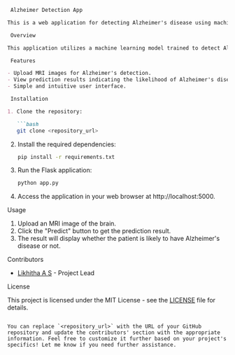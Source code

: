 ```markdown
 Alzheimer Detection App

This is a web application for detecting Alzheimer's disease using machine learning.

 Overview

This application utilizes a machine learning model trained to detect Alzheimer's disease based on certain features extracted from MRI images. Users can upload MRI images and get predictions on whether the patient has Alzheimer's disease or not.

 Features

- Upload MRI images for Alzheimer's detection.
- View prediction results indicating the likelihood of Alzheimer's disease.
- Simple and intuitive user interface.

 Installation

1. Clone the repository:

   ```bash
   git clone <repository_url>
   ```

2. Install the required dependencies:

   ```bash
   pip install -r requirements.txt
   ```

3. Run the Flask application:

   ```bash
   python app.py
   ```

4. Access the application in your web browser at http://localhost:5000.

 Usage

1. Upload an MRI image of the brain.
2. Click the "Predict" button to get the prediction result.
3. The result will display whether the patient is likely to have Alzheimer's disease or not.

 Contributors

- [Likhitha A S](https://github.com/Likhitha310) - Project Lead

 License

This project is licensed under the MIT License - see the [LICENSE](LICENSE) file for details.
```

You can replace `<repository_url>` with the URL of your GitHub repository and update the contributors' section with the appropriate information. Feel free to customize it further based on your project's specifics! Let me know if you need further assistance.
